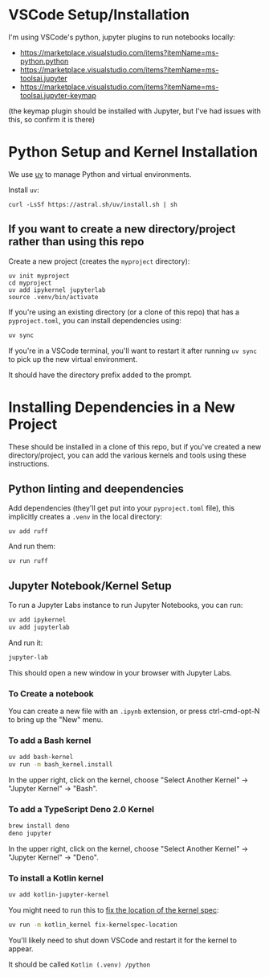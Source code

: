# VSCode Setup/Installation

I'm using VSCode's python, jupyter plugins to run notebooks locally:

* https://marketplace.visualstudio.com/items?itemName=ms-python.python
* https://marketplace.visualstudio.com/items?itemName=ms-toolsai.jupyter
* https://marketplace.visualstudio.com/items?itemName=ms-toolsai.jupyter-keymap

(the keymap plugin should be installed with Jupyter, but I've had issues with this, so confirm it is there)


# Python Setup and Kernel Installation

We use [uv](https://github.com/astral-sh/uv?tab=readme-ov-file#installation) to manage Python and virtual environments.

Install `uv`:

```
curl -LsSf https://astral.sh/uv/install.sh | sh
```

## If you want to create a new directory/project rather than using this repo

Create a new project (creates the `myproject` directory):

```
uv init myproject
cd myproject
uv add ipykernel jupyterlab
source .venv/bin/activate
```

If you're using an existing directory (or a clone of this repo) that has a `pyproject.toml`, you can install dependencies using:

```bash
uv sync
```

If you're in a VSCode terminal, you'll want to restart it after running `uv sync` to pick up the new virtual environment.

It should have the directory prefix added to the prompt.


# Installing Dependencies in a New Project

These should be installed in a clone of this repo, but if you've created a new directory/project, you can add the various kernels and tools using these instructions.


## Python linting and deependencies

Add dependencies (they'll get put into your `pyproject.toml` file), this implicitly creates a `.venv` in the local directory:
```
uv add ruff
```

And run them:
```
uv run ruff
```

## Jupyter Notebook/Kernel Setup

To run a Jupyter Labs instance to run Jupyter Notebooks, you can run:

```bash
uv add ipykernel
uv add jupyterlab
```

And run it:

```bash
jupyter-lab
```

This should open a new window in your browser with Jupyter Labs.

### To Create a notebook

You can create a new file with an `.ipynb` extension, or press ctrl-cmd-opt-N to bring up the "New" menu.



### To add a Bash kernel

```bash
uv add bash-kernel
uv run -m bash_kernel.install          
```

In the upper right, click on the kernel, choose "Select Another Kernel" -> "Jupyter Kernel" -> "Bash".

### To add a TypeScript Deno 2.0 Kernel

```bash
brew install deno
deno jupyter
```

In the upper right, click on the kernel, choose "Select Another Kernel" -> "Jupyter Kernel" -> "Deno".


### To install a Kotlin kernel

```bash
uv add kotlin-jupyter-kernel
```

You might need to run this to [fix the location of the kernel spec](https://github.com/Kotlin/kotlin-jupyter?tab=readme-ov-file#troubleshoot-your-installation):

```bash
uv run -m kotlin_kernel fix-kernelspec-location
```

You'll likely need to shut down VSCode and restart it for the kernel to appear.

It should be called `Kotlin (.venv) /python`
